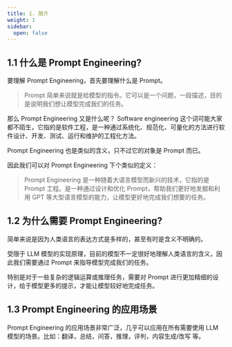```yaml
---
title: 1. 简介
weight: 1
sidebar:
  open: false
---
```



## 1.1 什么是 Prompt Engineering?
要理解 Prompt Engineering，首先要理解什么是 Prompt。

> Prompt 简单来说就是给模型的指令。它可以是一个问题，一段描述，目的是说明我们想让模型完成我们的任务。

那么 Prompt Engineering 又是什么呢？
Software engineering 这个词可能大家都不陌生，它指的是软件工程，是一种通过系统化、规范化、可量化的方法进行软件设计、开发、测试、运行和维护的工程化方法。

Prompt Engineering 也是类似的含义，只不过它的对象是 Prompt 而已。

因此我们可以对 Prompt Engineering 下个类似的定义：

> Prompt Engineering 是一种随着大语言模型而新兴的技术，它指的是 Prompt 工程。是一种通过设计和优化 Prompt，帮助我们更好地发掘和利用 GPT 等大型语言模型的能力，让模型更好地完成我们想要的任务。

## 1.2 为什么需要 Prompt Engineering?
简单来说是因为人类语言的表达方式是多样的，甚至有时是含义不明确的。

受限于 LLM 模型的实现原理，目前的模型不一定很好地理解人类语言的含义，因此我们需要通过 Prompt 来指导模型完成我们的任务。

特别是对于一些复杂的逻辑运算或推理任务，需要对 Prompt 进行更加精细的设计，给于模型更多的提示，才能让模型较好地完成任务。

## 1.3 Prompt Engineering 的应用场景
Prompt Engineering 的应用场景非常广泛，几乎可以应用在所有需要使用 LLM 模型的场景。比如：翻译，总结，问答，推理，评判，内容生成/改写 等。